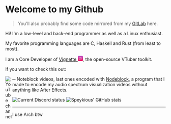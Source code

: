 # Welcome to my Github

> You'll also probably find some code mirrored from my [GitLab](https://gitlab.com/Speykious) here.

Hi! I'm a low-level and back-end programmer as well as a Linux enthusiast.

My favorite programming languages are C, Haskell and Rust (from least to most).

I am a Core Developer of [Vignette <img alt="(Vignette icon)" src="https://raw.githubusercontent.com/lionirdeadman/vignette-linux-meta/main/org.vignetteapp.Vignette.svg" width="16" />](https://vignetteapp.org), the open-source VTuber toolkit.

If you want to check this out:

[<img align='left' alt="YouTube channel" width='22px' src='https://upload.wikimedia.org/wikipedia/commons/0/09/YouTube_full-color_icon_%282017%29.svg' />][ytb] ─ Noteblock videos, last ones encoded with [Nodeblock](https://gitlab.com/Speykious/nodeblock), a program that I made to encode my audio spectrum visualization videos without anything like After Effects.
  
<img alt="Current Discord status" src='https://discord.c99.nl/widget/theme-3/358960666238910465.png' />

<img alt="Speykious' GitHub stats" src='https://github-readme-stats.vercel.app/api?username=Speykious&show_incos=true&hide_border=true&theme=tokyonight' width='395px' />

[ytb]: https://www.youtube.com/channel/UCOiJt_VwWxzo-MJB_ANxqvA

***

I use Arch btw

